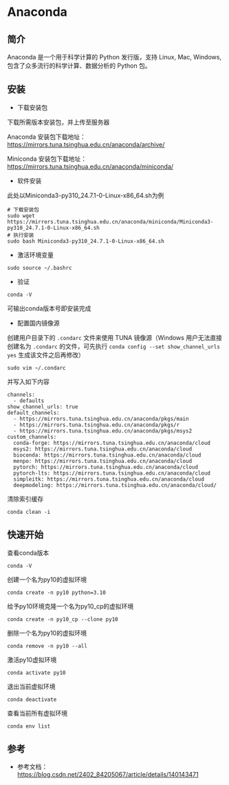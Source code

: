 # Anaconda

## 简介

Anaconda 是一个用于科学计算的 Python 发行版，支持 Linux, Mac, Windows, 包含了众多流行的科学计算、数据分析的 Python 包。

## 安装

- 下载安装包

下载所需版本安装包，并上传至服务器

Anaconda 安装包下载地址：https://mirrors.tuna.tsinghua.edu.cn/anaconda/archive/ 

Miniconda 安装包下载地址：https://mirrors.tuna.tsinghua.edu.cn/anaconda/miniconda/

- 软件安装

此处以Miniconda3-py310_24.7.1-0-Linux-x86_64.sh为例

```
# 下载安装包
sudo wget https://mirrors.tuna.tsinghua.edu.cn/anaconda/miniconda/Miniconda3-py310_24.7.1-0-Linux-x86_64.sh
# 执行安装
sudo bash Miniconda3-py310_24.7.1-0-Linux-x86_64.sh
```

- 激活环境变量

```
sudo source ~/.bashrc
```

- 验证

```
conda -V
```

可输出conda版本号即安装完成

- 配置国内镜像源

创建用户目录下的 `.condarc` 文件来使用 TUNA 镜像源（Windows 用户无法直接创建名为 `.condarc` 的文件，可先执行 `conda config --set show_channel_urls yes` 生成该文件之后再修改）

```
sudo vim ~/.condarc
```

并写入如下内容

```
channels:
  - defaults
show_channel_urls: true
default_channels:
  - https://mirrors.tuna.tsinghua.edu.cn/anaconda/pkgs/main
  - https://mirrors.tuna.tsinghua.edu.cn/anaconda/pkgs/r
  - https://mirrors.tuna.tsinghua.edu.cn/anaconda/pkgs/msys2
custom_channels:
  conda-forge: https://mirrors.tuna.tsinghua.edu.cn/anaconda/cloud
  msys2: https://mirrors.tuna.tsinghua.edu.cn/anaconda/cloud
  bioconda: https://mirrors.tuna.tsinghua.edu.cn/anaconda/cloud
  menpo: https://mirrors.tuna.tsinghua.edu.cn/anaconda/cloud
  pytorch: https://mirrors.tuna.tsinghua.edu.cn/anaconda/cloud
  pytorch-lts: https://mirrors.tuna.tsinghua.edu.cn/anaconda/cloud
  simpleitk: https://mirrors.tuna.tsinghua.edu.cn/anaconda/cloud
  deepmodeling: https://mirrors.tuna.tsinghua.edu.cn/anaconda/cloud/
```

清除索引缓存

```
conda clean -i
```

## 快速开始

查看conda版本

```
conda -V
```

创建一个名为py10的虚拟环境

```
conda create -n py10 python=3.10
```

给予py10环境克隆一个名为py10_cp的虚拟环境

```
conda create -n py10_cp --clone py10
```

删除一个名为py10的虚拟环境

```
conda remove -n py10 --all 
```

激活py10虚拟环境

```
conda activate py10
```

退出当前虚拟环境

```
conda deactivate
```

查看当前所有虚拟环境

```
conda env list
```

## 参考

- 参考文档：https://blog.csdn.net/2402_84205067/article/details/140143471